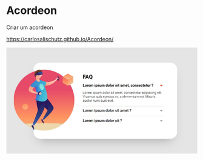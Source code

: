 # Acordeon

Criar um acordeon

https://carlosalischutz.github.io/Acordeon/

![Layout Foto](https://github.com/CarlosAliSchutz/Acordeon/blob/main/src/layout/Screenshot_1.jpg)

